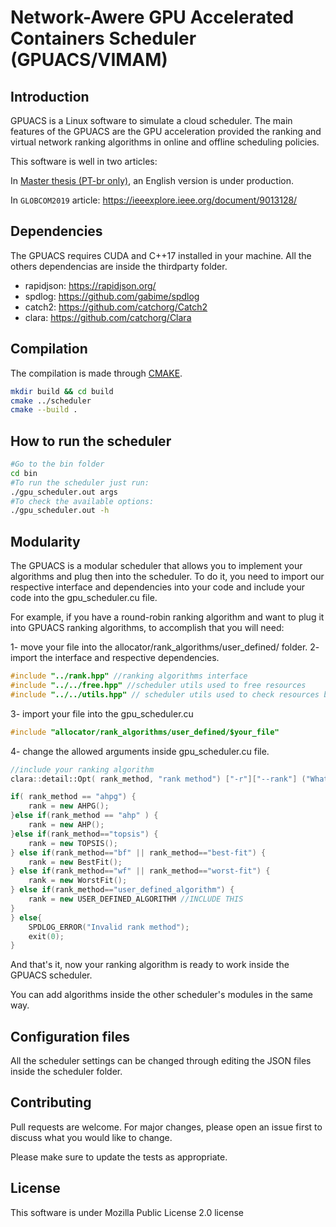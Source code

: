 # Network-Awere GPU Accelerated Containers Scheduler (GPUACS/VIMAM)

## Introduction

GPUACS is a Linux software to simulate a cloud scheduler. The main features of the GPUACS are the GPU acceleration provided the ranking and virtual network ranking algorithms in online and offline scheduling policies.

This software is well in two articles:

In [Master thesis (PT-br only)](master_thesis.pdf), an English version is under production.

In `GLOBCOM2019` article: https://ieeexplore.ieee.org/document/9013128/

## Dependencies

The GPUACS requires CUDA and C++17 installed in your machine.
All the others dependencias are inside the thirdparty folder.
- rapidjson: https://rapidjson.org/
- spdlog: https://github.com/gabime/spdlog
- catch2: https://github.com/catchorg/Catch2
- clara: https://github.com/catchorg/Clara

## Compilation

The compilation is made through [CMAKE](https://github.com/Kitware/CMake).

```bash
mkdir build && cd build
cmake ../scheduler
cmake --build .
```

## How to run the scheduler

```bash
#Go to the bin folder
cd bin
#To run the scheduler just run:
./gpu_scheduler.out args
#To check the available options:
./gpu_scheduler.out -h
```

## Modularity

The GPUACS is a modular scheduler that allows you to implement your algorithms and plug then into the scheduler. To do it, you need to import our respective interface and dependencies into your code and include your code into the gpu_scheduler.cu file.

For example, if you have a round-robin ranking algorithm and want to plug it into GPUACS ranking algorithms, to accomplish that you will need:

1- move your file into the allocator/rank_algorithms/user_defined/ folder.
2- import the interface and respective dependencies.
```cpp
#include "../rank.hpp" //ranking algorithms interface
#include "../../free.hpp" //scheduler utils used to free resources
#include "../../utils.hpp" // scheduler utils used to check resources bounds
``` 
3- import your file into the gpu_scheduler.cu
```cpp
#include "allocator/rank_algorithms/user_defined/$your_file"
```
4- change the allowed arguments inside gpu_scheduler.cu file.
```cpp
//include your ranking algorithm
clara::detail::Opt( rank_method, "rank method") ["-r"]["--rank"] ("What is the rank method? [ ahp | (default) ahpg | topsis | best-fit (bf) | worst-fit (wf) | user_defined (INCLUDE THIS)")

if( rank_method == "ahpg") {
    rank = new AHPG();
}else if(rank_method == "ahp" ) {
    rank = new AHP();
}else if(rank_method=="topsis") {
    rank = new TOPSIS();
} else if(rank_method=="bf" || rank_method=="best-fit") {
    rank = new BestFit();
} else if(rank_method=="wf" || rank_method=="worst-fit") {
    rank = new WorstFit();
} else if(rank_method=="user_defined_algorithm") {
    rank = new USER_DEFINED_ALGORITHM //INCLUDE THIS
}
} else{
    SPDLOG_ERROR("Invalid rank method");
    exit(0);
}
```

And that's it, now your ranking algorithm is ready to work inside the GPUACS scheduler.

You can add algorithms inside the other scheduler's modules in the same way.

## Configuration files

All the scheduler settings can be changed through editing the JSON files inside the scheduler folder.

## Contributing
Pull requests are welcome. For major changes, please open an issue first to discuss what you would like to change.

Please make sure to update the tests as appropriate.

## License
This software is under Mozilla Public License 2.0 license
